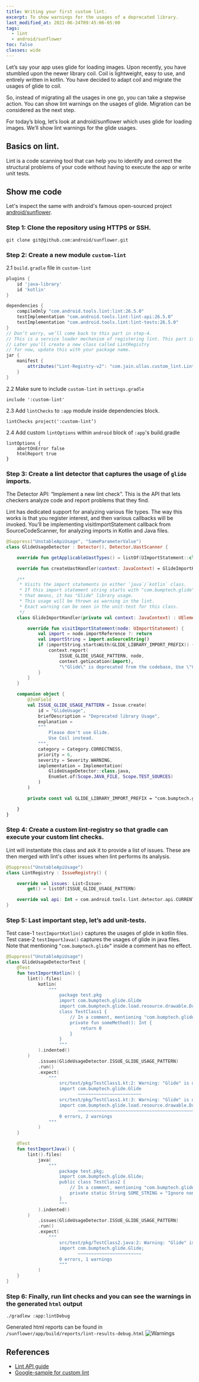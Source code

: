 ```yaml
---
title: Writing your first custom lint.
excerpt: To show warnings for the usages of a deprecated library.
last_modified_at: 2021-06-24T09:45:06-05:00
tags: 
  - lint
  - android/sunflower
toc: false
classes: wide
---
```


Let’s say your app uses glide for loading images. Upon recently, you have stumbled upon the newer library coil. Coil is lightweight, easy to use, and entirely written in kotlin. You have decided to adapt coil and migrate the usages of glide to coil.

So, instead of migrating all the usages in one go, you can take a stepwise action. You can show lint warnings on the usages of glide. Migration can be considered as the next step.

For today’s blog, let’s look at android/sunflower which uses glide for loading images. We’ll show lint warnings for the glide usages.

## Basics on lint.

Lint is a code scanning tool that can help you to identify and correct the structural problems of your code without having to execute the app or write unit tests.

## Show me code

Let's inspect the same with android's famous open-sourced project [android/sunflower](https://github.com/android/sunflower).

### Step 1: Clone the repository using HTTPS or SSH.

```shell
git clone git@github.com:android/sunflower.git
```

### Step 2: Create a new module `custom-lint` 

2.1 `build.gradle` file in `custom-lint`

```groovy
plugins {
    id 'java-library'
    id 'kotlin'
}

dependencies {
    compileOnly "com.android.tools.lint:lint:26.5.0"
    testImplementation "com.android.tools.lint:lint-api:26.5.0"
    testImplementation "com.android.tools.lint:lint-tests:26.5.0"
}
// Don’t worry, we’ll come back to this part in step-4.
// This is a service loader mechanism of registering lint. This part is essential.
// Later you'll create a new class called LintRegistry
// for now, update this with your package name.
jar {
    manifest {
        attributes("Lint-Registry-v2": "com.jain.ullas.custom_lint.LintRegistry") 
    }
}
```
2.2 Make sure to include `custom-lint` in `settings.gradle`

```shell
include ':custom-lint'
```

2.3 Add `lintChecks` to `:app` module inside dependencies block.

```shell
lintChecks project(':custom-lint’)
```

2.4 Add custom `lintOptions` within `android` block of `:app`'s build.gradle

```shell
lintOptions {
    abortOnError false
    htmlReport true
}
```


### Step 3: Create a lint detector that captures the usage of `glide`  imports.

The Detector API: “Implement a new lint check”. This is the API that lets checkers analyze code and report problems that they find.

Lint has dedicated support for analyzing various file types. The way this works is that you register interest, and then various callbacks will be invoked. You’ll be implementing visitImportStatement callback from SourceCodeScanner, for analyzing imports in Kotlin and Java files.

```kotlin
@Suppress("UnstableApiUsage", "SameParameterValue")
class GlideUsageDetector : Detector(), Detector.UastScanner {

    override fun getApplicableUastTypes() = listOf(UImportStatement::class.java)

    override fun createUastHandler(context: JavaContext) = GlideImportHandler(context)

    /**
     * Visits the import statements in either `java`/`kotlin` class.
     * If this import statement string starts with "com.bumptech.glide",
     * that means, it has "Glide" library usage.
     * This usage will be thrown as warning in the lint.
     * Exact warning can be seen in the unit-test for this class.
     */
    class GlideImportHandler(private val context: JavaContext) : UElementHandler() {

        override fun visitImportStatement(node: UImportStatement) {
            val import = node.importReference ?: return
            val importString = import.asSourceString()
            if (importString.startsWith(GLIDE_LIBRARY_IMPORT_PREFIX)) {
                context.report(
                    ISSUE_GLIDE_USAGE_PATTERN, node,
                    context.getLocation(import),
                    "\"Glide\" is deprecated from the codebase, Use \"Coil\" instead")
            }
        }
    }

    companion object {
        @JvmField
        val ISSUE_GLIDE_USAGE_PATTERN = Issue.create(
            id = "GlideUsage",
            briefDescription = "Deprecated library Usage",
            explanation =
            """
                Please don't use Glide. 
                Use Coil instead.
            """,
            category = Category.CORRECTNESS,
            priority = 6,
            severity = Severity.WARNING,
            implementation = Implementation(
                GlideUsageDetector::class.java,
                EnumSet.of(Scope.JAVA_FILE, Scope.TEST_SOURCES)
            )
        )

        private const val GLIDE_LIBRARY_IMPORT_PREFIX = "com.bumptech.glide"

    }
}
```

### Step 4: Create a custom lint-registry so that gradle can execute your custom lint checks.

Lint will instantiate this class and ask it to provide a list of issues. These are then merged with lint's other issues when lint performs its analysis.

```kotlin
@Suppress("UnstableApiUsage")
class LintRegistry : IssueRegistry() {

    override val issues: List<Issue>
        get() = listOf(ISSUE_GLIDE_USAGE_PATTERN)

    override val api: Int = com.android.tools.lint.detector.api.CURRENT_API
}
```

### Step 5: Last important step, let’s add unit-tests.

Test case-1 `testImportKotlin()` captures the usages of glide in kotlin files. Test case-2 `testImportJava()` captures the usages of glide in java files. Note that mentioning `“com.bumptech.glide”` inside a comment has no effect.

```kotlin
@Suppress("UnstableApiUsage")
class GlideUsageDetectorTest {
    @Test
    fun testImportKotlin() {
        lint().files(
            kotlin(
                """
                    package test.pkg
                    import com.bumptech.glide.Glide
                    import com.bumptech.glide.load.resource.drawable.DrawableTransitionOptions
                    class TestClass1 {
                        // In a comment, mentioning "com.bumptech.glide" has no effect
                        private fun someMethod(): Int {
                            return 0
                        }
                    }
                    """
            ).indented()
        )
            .issues(GlideUsageDetector.ISSUE_GLIDE_USAGE_PATTERN)
            .run()
            .expect(
                """
                    src/test/pkg/TestClass1.kt:2: Warning: "Glide" is deprecated from the codebase, Use "Coil" instead [GlideUsage]
                    import com.bumptech.glide.Glide
                           ~~~~~~~~~~~~~~~~~~~~~~~~
                    src/test/pkg/TestClass1.kt:3: Warning: "Glide" is deprecated from the codebase, Use "Coil" instead [GlideUsage]
                    import com.bumptech.glide.load.resource.drawable.DrawableTransitionOptions
                           ~~~~~~~~~~~~~~~~~~~~~~~~~~~~~~~~~~~~~~~~~~~~~~~~~~~~~~~~~~~~~~~~~~~
                    0 errors, 2 warnings
                """
            )
    }

    @Test
    fun testImportJava() {
        lint().files(
            java(
                """
                    package test.pkg;
                    import com.bumptech.glide.Glide;
                    public class TestClass2 {
                        // In a comment, mentioning "com.bumptech.glide" has no effect
                        private static String SOME_STRING = "Ignore non-word usages: com.bumptech.glide";
                    }
                    """
            ).indented()
        )
            .issues(GlideUsageDetector.ISSUE_GLIDE_USAGE_PATTERN)
            .run()
            .expect(
                """
                    src/test/pkg/TestClass2.java:2: Warning: "Glide" is deprecated from the codebase, Use "Coil" instead [GlideUsage]
                    import com.bumptech.glide.Glide;
                           ~~~~~~~~~~~~~~~~~~~~~~~~
                    0 errors, 1 warnings
                    """
            )
    }
}
```

### Step 6: Finally, run lint checks and you can see the warnings in the generated `html` output

```shell
./gradlew :app:lintDebug
```

Generated html reports can be found in `/sunflower/app/build/reports/lint-results-debug.html`
![Warnings](../post_assets/lint_warnings.png)

## References

- [Lint API guide](https://googlesamples.github.io/android-custom-lint-rules/api-guide.html)
- [Google-sample for custom lint](https://github.com/googlesamples/android-custom-lint-rules)

